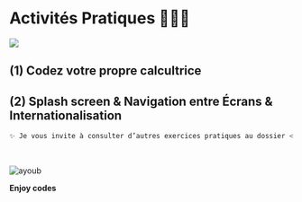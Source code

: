 # Activités Pratiques 👨🏻‍💻
![](https://www.tech-connect.info/wp-content/uploads/developpement-applications-Android.jpg)

## (1) Codez votre propre calcultrice

## (2) Splash screen & Navigation entre Écrans & Internationalisation

```sh
✨ Je vous invite à consulter d’autres exercices pratiques au dossier << + >> 
```

<br>

![ayoub](https://user-images.githubusercontent.com/92756846/220727344-dbb21e84-4584-4055-bde5-a3c90a64a618.jpg)

**Enjoy codes**
